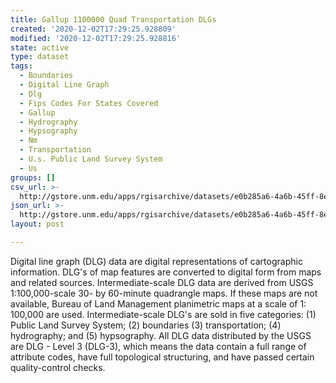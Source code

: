 ```yaml
---
title: Gallup 1100000 Quad Transportation DLGs
created: '2020-12-02T17:29:25.928809'
modified: '2020-12-02T17:29:25.928816'
state: active
type: dataset
tags:
  - Boundaries
  - Digital Line Graph
  - Dlg
  - Fips Codes For States Covered
  - Gallup
  - Hydrography
  - Hypsography
  - Nm
  - Transportation
  - U.s. Public Land Survey System
  - Us
groups: []
csv_url: >-
  http://gstore.unm.edu/apps/rgisarchive/datasets/e0b285a6-4a6b-45ff-8e2c-f426dc4b686b/tgallupshp.derived.csv
json_url: >-
  http://gstore.unm.edu/apps/rgisarchive/datasets/e0b285a6-4a6b-45ff-8e2c-f426dc4b686b/tgallupshp.derived.json
layout: post

---
```


Digital line graph (DLG) data are digital representations of
cartographic information. DLG's of map features are
converted to digital form from maps and related sources.
Intermediate-scale DLG data are derived from USGS
1:100,000-scale 30- by 60-minute quadrangle maps. If these
maps are not available, Bureau of Land Management
planimetric maps at a scale of 1: 100,000 are used.
Intermediate-scale DLG's are sold in five categories: (1)
Public Land Survey System; (2) boundaries (3)
transportation; (4) hydrography; and (5) hypsography. All
DLG data distributed by the USGS are DLG - Level 3 (DLG-3),
which means the data contain a full range of attribute
codes, have full topological structuring, and have passed
certain quality-control checks.

